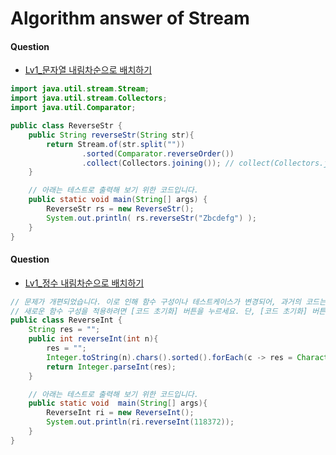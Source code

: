# Algorithm answer of Stream



#### Question

- [Lv1_문자열 내림차순으로 배치하기](https://programmers.co.kr/learn/courses/30/lessons/12917)

```java
import java.util.stream.Stream;
import java.util.stream.Collectors;
import java.util.Comparator;

public class ReverseStr {
    public String reverseStr(String str){
        return Stream.of(str.split(""))
                .sorted(Comparator.reverseOrder())
                .collect(Collectors.joining()); // collect(Collectors.joining(", ") 이렇게 하면 Z, b, c d, e, f, g 이런식으로 출력이 된다!
    }

    // 아래는 테스트로 출력해 보기 위한 코드입니다.
    public static void main(String[] args) {
        ReverseStr rs = new ReverseStr();
        System.out.println( rs.reverseStr("Zbcdefg") );
    }
}
```



#### Question

- [Lv1_정수 내림차순으로 배치하기](https://programmers.co.kr/learn/courses/30/lessons/12933)

```java
// 문제가 개편되었습니다. 이로 인해 함수 구성이나 테스트케이스가 변경되어, 과거의 코드는 동작하지 않을 수 있습니다.
// 새로운 함수 구성을 적용하려면 [코드 초기화] 버튼을 누르세요. 단, [코드 초기화] 버튼을 누르면 작성 중인 코드는 사라집니다.
public class ReverseInt {
    String res = "";
    public int reverseInt(int n){
        res = "";
        Integer.toString(n).chars().sorted().forEach(c -> res = Character.valueOf((char)c) + res);
        return Integer.parseInt(res);
    }

    // 아래는 테스트로 출력해 보기 위한 코드입니다.
    public static void  main(String[] args){
        ReverseInt ri = new ReverseInt();
        System.out.println(ri.reverseInt(118372));
    }
}
```


